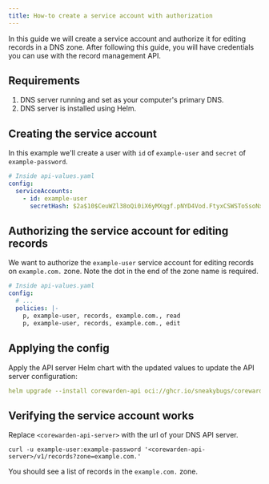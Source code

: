 ```yaml
---
title: How-to create a service account with authorization
---
```


In this guide we will create a service account and authorize it for editing
records in a DNS zone.
After following this guide, you will have credentials you can use with the record
management API.

## Requirements

1. DNS server running and set as your computer's primary DNS.
2. DNS server is installed using Helm.

## Creating the service account

In this example we'll create a user with `id` of `example-user` and
`secret` of `example-password`.

```yaml
# Inside api-values.yaml
config:
  serviceAccounts:
    - id: example-user
      secretHash: $2a$10$CeuWZl38oQi0iX6yMXqgf.pNYD4Vod.FtyxCSWSToSsoNx2z/sPuO
```

## Authorizing the service account for editing records

We want to authorize the `example-user` service account for editing records on
`example.com.` zone.
Note the dot in the end of the zone name is required.

```yaml
# Inside api-values.yaml
config:
  # ...
  policies: |-
    p, example-user, records, example.com., read
    p, example-user, records, example.com., edit
```

## Applying the config

Apply the API server Helm chart with the updated values to update the API server
configuration:

```yaml
helm upgrade --install corewarden-api oci://ghcr.io/sneakybugs/corewarden-api-chart --values api-values.yaml
```

## Verifying the service account works

Replace `<corewarden-api-server>` with the url of your DNS API server.

```
curl -u example-user:example-password '<corewarden-api-server>/v1/records?zone=example.com.'
```

You should see a list of records in the `example.com.` zone.
